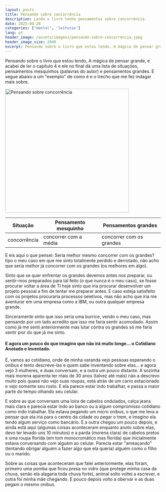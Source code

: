 ```yaml
---
layout: posts
title: Pensando sobre concorrência
description: Lendo o livro tenho pensamentos sobre concorrência.
date: 2025-04-28
categories: ["mental", 'leituras']
lang: pt
header_image: /assets/imagens/pensando-sobre-concorrencia.jpeg
header_image_size: 2048
excerpt: Pensando sobre o livro que estou lendo, A mágica de pensar grande, e acabei de ler o capítulo 4 e...
---
```


Pensando sobre o livro que estou lendo, A mágica de pensar grande, e acabei de ler o capítulo 4 e ele no final dá uma lista de situações, pensamentos mesquinhos (palavras do autor) e pensamentos grandes. E segue abaixo a um "exemplo" de como é e o trecho que me fez indagar mais sobre.

<img alt="Pensando sobre concorrência" src="{{ '/assets/imagens/pensando-sobre-concorrencia.jpeg' | relative_url }}" width="400" height="400">

| Situação     | Pensamento mesquinho  | Pensamentos grandes      |
|---|---|---|
| concorrência | concorrer com a média | concorrer com os grandes |

E eis aqui o que pensei: Seria melhor mesmo concorrer com os grandes? tipo o meu caso em que me sinto totalmente perdido e derrotado, não acho que seria melhor já concorrer com os grandes (os melhores em algo).

Sinto que se quer enfrentar os grandes devemos antes nos preparar, ou sentir-mos preparados para tal feito (o que nunca é o meu caso), se fosse procurar voltar a área de TI hoje sinto que iria procurar desenvolver um projeto pessoal a fim de tentar me preparar antes. E caso esteja satisfeito com os projetos procuraria processos seletivos, mas não acho que iria me aventurar em uma empresa como a IBM, ou outra qualquer empresa grande.

Sinceramente sinto que isso seria uma burrice, vendo o meu caso, mas pensando por um lado acredito que isso me faria sentir acomodado. Assim como já me senti anteriormente mas lutar contra os grandes só me faria sentir pior do que já me sinto.

#### E agora um pouco do que imagino que não irá muito longe... o Cotidiano Anotado e Inventado.

É, vamos ao cotidiano, onde de minha varanda vejo pessoas esperando o onibus e tento descreve-las e quem sabe inventando sobre elas... e agora vejo 3 mulheres, e duas conversam, e a outra um pouco distante. A sozinha mais morena aparenta ter mais de 30 anos (talvez até mais) não a descrevo muito pois quase não vejo suas roupas, está atrás de um carro estacionado e vejo somente seu rosto. E ela parece estar indo trabalhar, e passa a maior parte do tempo olhando seu celular.

E sobre as que conversam uma loira de cabelos ondulados, calça jeans mais clara e parecia estar indo ao banco ou a algum compromisso cotidiano como indo trabalhar. Ela estava pegando um micro onibus, o que me leva a pensar que ela iria para o centro da cidade ou pegar o trem, e imagino ela tendo algum serviço como bancário. E a outra chegou um pouco depois, e ainda está aqui (algumas coisas aconteceram enquanto anoto sobre elas, devo ter levado uns 10 minutos) e a parda (morena clara) de cabelos pretos e uma roupa florida (em tom monocromático mas florida) que inicialmente estava conversando com alguém ao celular. Parecia estar "ameaçando" (tentando obrigar alguém a fazer algo que ela queria) alguém como o filho ou o marido.

Sobre as coisas que aconteceram que falei anteriormente, elas foram, primeiro uma pomba que ficou presa no vidro (que protege minha casa da chuva, senão ela alagaria toda chuva forte), animal solto voltei a escrever, e outra foi minha mãe chegando. E pouco depois volto a obervar e as duas pegam o mesmo onibus.